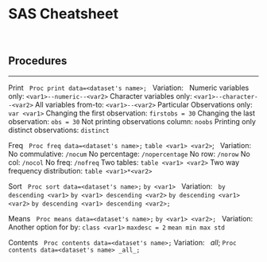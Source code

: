 # SAS Cheatsheet

&nbsp;
&nbsp;
&nbsp;
## Procedures
---
Print
&nbsp;
`Proc print data=<dataset's name>;`
&nbsp;
Variation: 
&nbsp;
Numeric variables only: `<var1>--numeric--<var2>`
Character variables only: `<var1>--character--<var2>`
All variables from-to: `<var1>--<var2>` 
Particular Observations only: `var <var1>`
Changing the first observation: `firstobs = 30`
Changing the last observation: `obs = 30`
Not printing observations column: `noobs`
Printing only distinct observations: `distinct`


Freq
&nbsp;
`Proc freq data=<dataset's name>;`
`table <var1> <var2>`;
&nbsp;
Variation: 
&nbsp;
No commulative: `/nocum`
No percentage: `/nopercentage`
No row: `/norow`
No col: `/nocol`
No freq: `/nofreq`
Two tables: `table <var1> <var2>`
Two way frequency distribution: `table <var1>*<var2>`

Sort
&nbsp;
`Proc sort data=<dataset's name>;`
`by <var1>`
&nbsp;
Variation:
&nbsp;
`by descending <var1>`
`by <var1> descending <var2>`
`by descending <var1> <var2>`
`by descending <var1> descending <var2>;`


Means
&nbsp;
`Proc means data=<dataset's name>;`
`by <var1> <var2>;`
&nbsp;
Variation:
&nbsp;
Another option for by: `class <var1>`
`maxdesc = 2`
`mean min max std`


Contents 
&nbsp;
`Proc contents data=<dataset's name>;`
Variation:
&nbsp;
_all_;
`Proc contents data=<dataset's name> _all_;`
